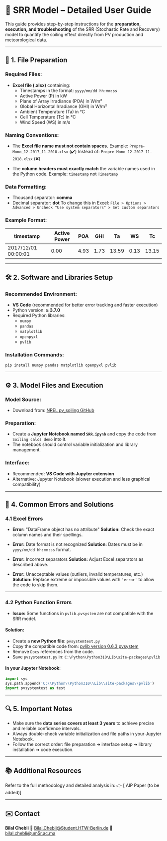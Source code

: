 
# 📘 SRR Model – Detailed User Guide

This guide provides step-by-step instructions for the **preparation, execution, and troubleshooting** of the SRR (Stochastic Rate and Recovery) model to quantify the soiling effect directly from PV production and meteorological data.

---

## 📂 1. File Preparation

### Required Files:
- **Excel file (.xlsx)** containing:
  - Timestamps in the format: `yyyy/mm/dd hh:mm:ss`
  - Active Power (P) in kW
  - Plane of Array Irradiance (POA) in W/m²
  - Global Horizontal Irradiance (GHI) in W/m²
  - Ambient Temperature (Ta) in °C
  - Cell Temperature (Tc) in °C
  - Wind Speed (WS) in m/s

### Naming Conventions:
- The **Excel file name must not contain spaces.**
  Example: `Propre-Mono_12-2017_11-2018.xlsx` (✔️)
  Instead of: `Propre Mono 12-2017 11-2018.xlsx` (❌)

- The **column headers must exactly match** the variable names used in the Python code.
  Example: `timestamp` not `Timestamp`

### Data Formatting:
- Thousand separator: **comma**
- Decimal separator: **dot**
To change this in Excel:
`File > Options > Advanced > Uncheck "Use system separators" > Set custom separators`

### Example Format:
| timestamp            | Active Power | POA  | GHI  | Ta   | WS   | Tc   |
|----------------------|--------------|------|------|------|------|------|
| 2017/12/01 00:00:01  | 0.00         | 4.93 | 1.73 | 13.59| 0.13 | 13.15|

---

## 🛠️ 2. Software and Libraries Setup

### Recommended Environment:
- **VS Code** (recommended for better error tracking and faster execution)
- Python version: **≥ 3.7.0**
- Required Python libraries:
  - `numpy`
  - `pandas`
  - `matplotlib`
  - `openpyxl`
  - `pvlib`

### Installation Commands:
```bash
pip install numpy pandas matplotlib openpyxl pvlib
```

---

## ⚙️ 3. Model Files and Execution

### Model Source:
- Download from: [NREL pv_soiling GitHub](https://github.com/NREL/pv_soiling)

### Preparation:
- Create a **Jupyter Notebook named `SRR.ipynb`** and copy the code from `Soiling calcs demo` into it.
- The notebook should control variable initialization and library management.

### Interface:
- Recommended: **VS Code with Jupyter extension**
- Alternative: Jupyter Notebook (slower execution and less graphical compatibility)

---

## 🚧 4. Common Errors and Solutions

### 4.1 Excel Errors
- **Error:** "DataFrame object has no attribute"
  **Solution:** Check the exact column names and their spellings.

- **Error:** Date format is not recognized
  **Solution:** Dates must be in `yyyy/mm/dd hh:mm:ss` format.

- **Error:** Incorrect separators
  **Solution:** Adjust Excel separators as described above.

- **Error:** Unacceptable values (outliers, invalid temperatures, etc.)
  **Solution:** Replace extreme or impossible values with `'error'` to allow the code to skip them.

---

### 4.2 Python Function Errors
- **Issue:** Some functions in `pvlib.pvsystem` are not compatible with the SRR model.

#### Solution:
- Create a **new Python file**: `pvsystemtest.py`
- Copy the compatible code from: [pvlib version 0.6.3 pvsystem](https://pvlib-python.readthedocs.io/en/v0.6.3/_modules/pvlib/pvsystem.html)
- Remove `Docs` references from the code.
- Save `pvsystemtest.py` in:
  `C:\Python\Python310\Lib\site-packages\pvlib`

#### In your Jupyter Notebook:
```python
import sys
sys.path.append('C:\\Python\\Python310\\Lib\\site-packages\\pvlib')
import pvsystemtest as test
```

---

## 🔍 5. Important Notes
- Make sure the **data series covers at least 3 years** to achieve precise and reliable confidence intervals.
- Always double-check variable initialization and file paths in your Jupyter Notebook.
- Follow the correct order: file preparation ➜ interface setup ➜ library installation ➜ code execution.

---

## 📚 Additional Resources
Refer to the full methodology and detailed analysis in:
👉 [ AIP Paper (to be added)]

---

## ✉️ Contact
**Bilal Chebli**
📧 Bilal.Chebli@Student.HTW-Berlin.de
📧 bilal.chebli@um5r.ac.ma

